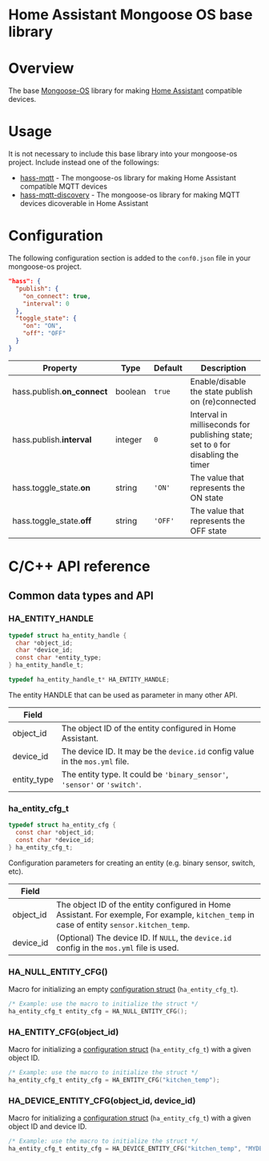 Home Assistant Mongoose OS base library
=======================================
# Overview
The base [Mongoose-OS](https://mongoose-os.com) library for making [Home Assistant](https://www.home-assistant.io) compatible devices.
# Usage
It is not necessary to include this base library into your mongoose-os project. Include instead one of the followings:
 - [hass-mqtt](https://github.com/zendiy-mgos/hass-mqtt) - The mongoose-os library for making Home Assistant compatible MQTT devices
 - [hass-mqtt-discovery](https://github.com/zendiy-mgos/hass-mqtt-discovery) - The mongoose-os library for making MQTT devices dicoverable in Home Assistant
# Configuration
The following configuration section is added to the `conf0.json` file in your mongoose-os project.
```json
"hass": {
  "publish": {
    "on_connect": true,
    "interval": 0
  },
  "toggle_state": {
    "on": "ON",
    "off": "OFF"
  }
}
```
|Property|Type|Default|Description|
|--|--|--|--|
|hass.publish.**on_connect**|boolean|`true`|Enable/disable the state publish on (re)connected|
|hass.publish.**interval**|integer|`0`|Interval in milliseconds for publishing state; set to `0` for disabling the timer|
|hass.toggle_state.**on**|string|`'ON'`|The value that represents the ON state|
|hass.toggle_state.**off**|string|`'OFF'`|The value that represents the OFF state|
# C/C++ API reference
## Common data types and API
### HA_ENTITY_HANDLE
```c
typedef struct ha_entity_handle {
  char *object_id;
  char *device_id;
  const char *entity_type;
} ha_entity_handle_t;

typedef ha_entity_handle_t* HA_ENTITY_HANDLE;
```
The entity HANDLE that can be used as parameter in many other API.

|Field||
|--|--|
|object_id|The object ID of the entity configured in Home Assistant.|
|device_id|The device ID. It may be the `device.id` config value in the `mos.yml` file.|
|entity_type|The entity type. It could be `'binary_sensor'`, `'sensor'` or `'switch'`.|
### ha_entity_cfg_t
```c
typedef struct ha_entity_cfg {
  const char *object_id;
  const char *device_id;
} ha_entity_cfg_t;
```
Configuration parameters for creating an entity (e.g. binary sensor, switch, etc).

|Field||
|--|--|
|object_id|The object ID of the entity configured in Home Assistant. For exemple, For example, `kitchen_temp` in case of entity `sensor.kitchen_temp`.|
|device_id|(Optional) The device ID. If `NULL`, the `device.id` config in the `mos.yml` file is used.|
### HA_NULL_ENTITY_CFG()
Macro for initializing an empty [configuration struct](#ha_entity_cfg_t) (`ha_entity_cfg_t`).
```c
/* Example: use the macro to initialize the struct */
ha_entity_cfg_t entity_cfg = HA_NULL_ENTITY_CFG();
```
### HA_ENTITY_CFG(object_id)
Macro for initializing a [configuration struct](#ha_entity_cfg_t) (`ha_entity_cfg_t`) with a given object ID.
```c
/* Example: use the macro to initialize the struct */
ha_entity_cfg_t entity_cfg = HA_ENTITY_CFG("kitchen_temp");
```
### HA_DEVICE_ENTITY_CFG(object_id, device_id)
Macro for initializing a [configuration struct](#ha_entity_cfg_t) (`ha_entity_cfg_t`) with a given object ID and device ID.
```c
/* Example: use the macro to initialize the struct */
ha_entity_cfg_t entity_cfg = HA_DEVICE_ENTITY_CFG("kitchen_temp", "MYDEVICE_O1");
```
